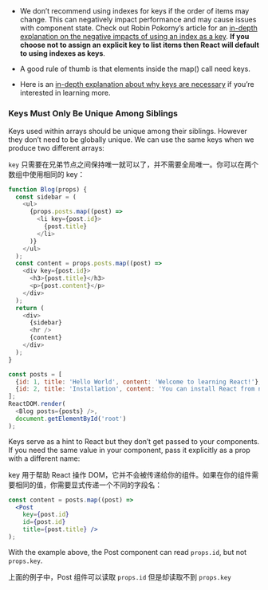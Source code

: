 

## 

- We don’t recommend using indexes for keys if the order of items may change. This can negatively impact performance and may cause issues with component state. Check out Robin Pokorny’s article for an [in-depth explanation on the negative impacts of using an index as a key](https://medium.com/@robinpokorny/index-as-a-key-is-an-anti-pattern-e0349aece318). **If you choose not to assign an explicit key to list items then React will default to using indexes as keys**.

- A good rule of thumb is that elements inside the map() call need keys.

- Here is an [in-depth explanation about why keys are necessary](https://reactjs.org/docs/reconciliation.html#recursing-on-children) if you’re interested in learning more.

### Keys Must Only Be Unique Among Siblings

Keys used within arrays should be unique among their siblings. However they don’t need to be globally unique. We can use the same keys when we produce two different arrays:

`key` 只需要在兄弟节点之间保持唯一就可以了，并不需要全局唯一。你可以在两个数组中使用相同的 key：

```js
function Blog(props) {
  const sidebar = (
    <ul>
      {props.posts.map((post) =>
        <li key={post.id}>
          {post.title}
        </li>
      )}
    </ul>
  );
  const content = props.posts.map((post) =>
    <div key={post.id}>
      <h3>{post.title}</h3>
      <p>{post.content}</p>
    </div>
  );
  return (
    <div>
      {sidebar}
      <hr />
      {content}
    </div>
  );
}

const posts = [
  {id: 1, title: 'Hello World', content: 'Welcome to learning React!'},
  {id: 2, title: 'Installation', content: 'You can install React from npm.'}
];
ReactDOM.render(
  <Blog posts={posts} />,
  document.getElementById('root')
);
```

Keys serve as a hint to React but they don’t get passed to your components. If you need the same value in your component, pass it explicitly as a prop with a different name:

key 用于帮助 React 操作 DOM，它并不会被传递给你的组件。如果在你的组件需要相同的值，你需要显式传递一个不同的字段名：

```jsx
const content = posts.map((post) =>
  <Post
    key={post.id}
    id={post.id}
    title={post.title} />
);
```

With the example above, the Post component can read `props.id`, but not `props.key`.

上面的例子中，Post 组件可以读取 `props.id` 但是却读取不到 `props.key`

